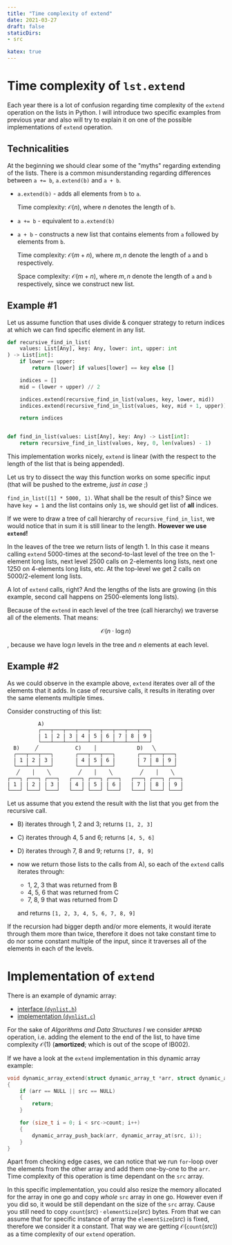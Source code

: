 ```yaml
---
title: "Time complexity of extend"
date: 2021-03-27
draft: false
staticDirs:
- src

katex: true
---
```


# Time complexity of `lst.extend`

Each year there is a lot of confusion regarding time complexity of the `extend`
operation on the lists in Python. I will introduce two specific examples from
previous year and also will try to explain it on one of the possible implementations
of `extend` operation.

## Technicalities

At the beginning we should clear some of the "myths" regarding extending of the
lists. There is a common misunderstanding regarding differences between `a += b`,
`a.extend(b)` and `a + b`.

- `a.extend(b)` - adds all elements from `b` to `a`.

  Time complexity: $\mathcal{O}(n)$, where $n$ denotes the length of `b`.

- `a += b` - equivalent to `a.extend(b)`

- `a + b` - constructs a new list that contains elements from `a` followed by
  elements from `b`.

  Time complexity: $\mathcal{O}(m + n)$, where $m, n$ denote the length of
  `a` and `b` respectively.

  Space complexity: $\mathcal{O}(m + n)$, where $m, n$ denote the length of
  `a` and `b` respectively, since we construct new list.

## Example #1

Let us assume function that uses divide & conquer strategy to return indices at
which we can find specific element in any list.

```py
def recursive_find_in_list(
    values: List[Any], key: Any, lower: int, upper: int
) -> List[int]:
    if lower == upper:
        return [lower] if values[lower] == key else []

    indices = []
    mid = (lower + upper) // 2

    indices.extend(recursive_find_in_list(values, key, lower, mid))
    indices.extend(recursive_find_in_list(values, key, mid + 1, upper))

    return indices


def find_in_list(values: List[Any], key: Any) -> List[int]:
    return recursive_find_in_list(values, key, 0, len(values) - 1)
```

This implementation works nicely, `extend` is linear (with the respect to the
length of the list that is being appended).

Let us try to dissect the way this function works on some specific input (that
will be pushed to the extreme, _just in case_ ;)

`find_in_list([1] * 5000, 1)`. What shall be the result of this? Since we have
`key = 1` and the list contains only `1`s, we should get list of **all** indices.

If we were to draw a tree of call hierarchy of `recursive_find_in_list`, we would
notice that in sum it is still linear to the length. **However we use `extend`!**

In the leaves of the tree we return lists of length 1. In this case it means calling
`extend` 5000-times at the second-to-last level of the tree on the 1-element long
lists, next level 2500 calls on 2-elements long lists, next one 1250 on 4-elements
long lists, etc. At the top-level we get 2 calls on 5000/2-element long lists.

A lot of `extend` calls, right? And the lengths of the lists are growing (in this
example, second call happens on 2500-elements long lists).

Because of the `extend` in each level of the tree (call hierarchy) we traverse all
of the elements. That means:

$$
\mathcal{O}(n \cdot \log n)
$$

, because we have
$\log n$ levels in the tree and $n$ elements at each level.

## Example #2

As we could observe in the example above, `extend` iterates over all of the elements
that it adds. In case of recursive calls, it results in iterating over the same
elements multiple times.

Consider constructing of this list:

```
          A)
          ┌───┬───┬───┬───┬───┬───┬───┬───┬───┐
          | 1 | 2 | 3 | 4 | 5 | 6 | 7 | 8 | 9 |
          └───┴───┴───┴───┴───┴───┴───┴───┴───┘
  B)     ╱            C)    │             D)   ╲
  ┌───┬───┬───┐       ┌───┬───┬───┐       ┌───┬───┬───┐
  | 1 | 2 | 3 |       | 4 | 5 | 6 |       | 7 | 8 | 9 |
  └───┴───┴───┘       └───┴───┴───┘       └───┴───┴───┘
   ╱    │    ╲         ╱    │    ╲         ╱    │    ╲
┌───┐ ┌───┐ ┌───┐   ┌───┐ ┌───┐ ┌───┐   ┌───┐ ┌───┐ ┌───┐
| 1 | | 2 | | 3 |   | 4 | | 5 | | 6 |   | 7 | | 8 | | 9 |
└───┘ └───┘ └───┘   └───┘ └───┘ └───┘   └───┘ └───┘ └───┘
```

Let us assume that you extend the result with the list that you get from the recursive
call.

- B) iterates through 1, 2 and 3; returns `[1, 2, 3]`
- C) iterates through 4, 5 and 6; returns `[4, 5, 6]`
- D) iterates through 7, 8 and 9; returns `[7, 8, 9]`
- now we return those lists to the calls from A), so each of the `extend` calls
  iterates through:
  - 1, 2, 3 that was returned from B
  - 4, 5, 6 that was returned from C
  - 7, 8, 9 that was returned from D

  and returns `[1, 2, 3, 4, 5, 6, 7, 8, 9]`

If the recursion had bigger depth and/or more elements, it would iterate through
them more than twice, therefore it does not take constant time to do nor some
constant multiple of the input, since it traverses all of the elements in each of
the levels.

# Implementation of `extend`

There is an example of dynamic array:
- [interface (`dynlist.h`)](src/dynlist.h)
- [implementation (`dynlist.c`)](src/dynlist.c)

For the sake of _Algorithms and Data Structures I_ we consider `APPEND`
operation, i.e. adding the element to the end of the list, to have time complexity
$\mathcal{O}(1)$ (**amortized**; which is out of the scope of IB002).

If we have a look at the `extend` implementation in this dynamic array example:

```c
void dynamic_array_extend(struct dynamic_array_t *arr, struct dynamic_array_t *src)
{
    if (arr == NULL || src == NULL)
    {
        return;
    }

    for (size_t i = 0; i < src->count; i++)
    {
        dynamic_array_push_back(arr, dynamic_array_at(src, i));
    }
}
```

Apart from checking edge cases, we can notice that we run `for`-loop over the
elements from the other array and add them one-by-one to the `arr`. Time complexity
of this operation is time dependant on the `src` array.

In this specific implementation, you could also resize the memory allocated for
the array in one go and copy _whole_ `src` array in one go. However even if you
did so, it would be still dependant on the size of the `src` array. Cause you still
need to copy $\texttt{count}(src) \cdot \texttt{elementSize}(src)$ bytes. From
that we can assume that for specific instance of array the $\texttt{elementSize}(src)$
is fixed, therefore we consider it a constant. That way we are getting
$\mathcal{O}(\texttt{count}(src))$ as a time complexity of our `extend` operation.
